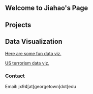## Welcome to Jiahao's Page


## Projects

## Data Visualization

[Here are some fun data viz.](https://jhxu0416.github.io/jhxu0416.gitbub.io/viz/viz.html)

[US terrorism data viz.](https://jhxu0416.github.io/jhxu0416.gitbub.io/viz/us_terrorism/US_Terrorism_Research.html)

### Contact

Email: jx94[at]georgetown[dot]edu 